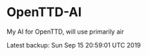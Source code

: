 # OpenTTD-AI
My AI for OpenTTD, will use primarily air

Latest backup: Sun Sep 15 20:59:01 UTC 2019
